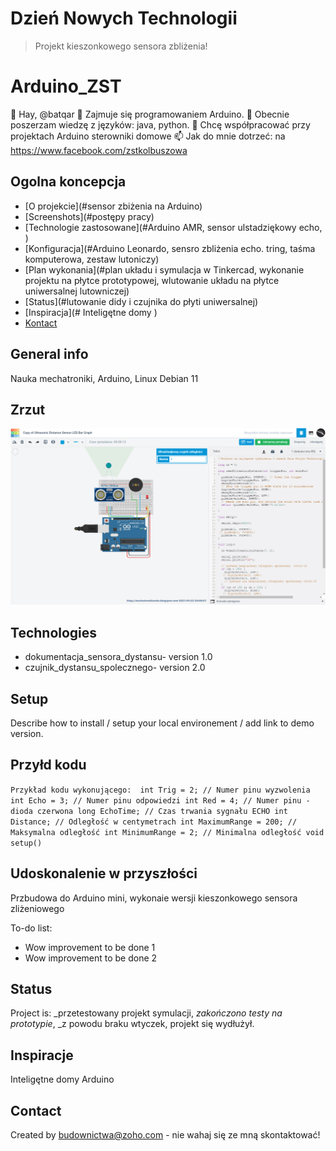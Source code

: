 # Dzień Nowych Technologii
> Projekt kieszonkowego sensora zbliżenia!
# Arduino_ZST
 👋 Hay,  @batqar
 👀 Zajmuje się programowaniem Arduino.
 🌱 Obecnie poszerzam wiedzę z języków: java, python.
 💞️ Chcę współpracować przy projektach Arduino sterowniki domowe
 📫 Jak do mnie dotrzeć: na https://www.facebook.com/zstkolbuszowa
## Ogolna koncepcja
* [O projekcie](#sensor zbiżenia na Arduino)
* [Screenshots](#postępy pracy) 
* [Technologie zastosowane](#Arduino AMR, sensor ulstadziękowy echo, )
* [Konfiguracja](#Arduino Leonardo, sensro zbliżenia echo. tring, taśma komputerowa, zestaw lutoniczy)
* [Plan wykonania](#plan układu i symulacja w Tinkercad, wykonanie projektu na płytce prototypowej, wlutowanie układu na płytce uniwersalnej lutowniczej)
* [Status](#lutowanie didy i czujnika do płyti uniwersalnej)
* [Inspiracja](# Inteligętne domy )
* [Kontact](#budownictwa@zoho.com )

## General info
Nauka mechatroniki, Arduino, Linux Debian 11

## Zrzut
![Thincrecad](./2021-04-22_20h08_51.png)

## Technologies
* dokumentacja_sensora_dystansu- version 1.0
* czujnik_dystansu_spolecznego- version 2.0

## Setup
Describe how to install / setup your local environement / add link to demo version.

## Przyłd kodu
`Przykład kodu wykonującego: 
int Trig = 2; // Numer pinu wyzwolenia int Echo = 3; // Numer pinu odpowiedzi int Red = 4; // Numer pinu - dioda czerwona long EchoTime; // Czas trwania sygnału ECHO int Distance; // Odległość w centymetrach int MaximumRange = 200; // Maksymalna odległość int MinimumRange = 2; // Minimalna odległość void setup()`

## Udoskonalenie w przyszłości
Przbudowa do Arduino mini, wykonaie wersji kieszonkowego sensora zliżeniowego


To-do list:
* Wow improvement to be done 1
* Wow improvement to be done 2

## Status
Project is: _przetestowany projekt symulacji, _zakończono testy na prototypie_, _z powodu braku wtyczek, projekt się wydłużył.

## Inspiracje
Inteligętne domy Arduino

## Contact
Created by [budownictwa@zoho.com](http://mechatronikaedu.blogspot.com/) - nie wahaj się ze mną skontaktować!
